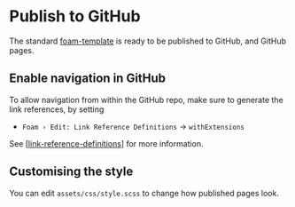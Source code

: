# Publish to GitHub

The standard [foam-template](https://github.com/foambubble/foam-template) is ready to be published to GitHub, and GitHub pages.

## Enable navigation in GitHub

To allow navigation from within the GitHub repo, make sure to generate the link references, by setting
- `Foam › Edit: Link Reference Definitions` -> `withExtensions`

See [[link-reference-definitions]] for more information.

## Customising the style
You can edit `assets/css/style.scss` to change how published pages look.

[//begin]: # "Autogenerated link references for markdown compatibility"
[link-reference-definitions]: ../features/link-reference-definitions.md "Link Reference Definitions"
[//end]: # "Autogenerated link references"
